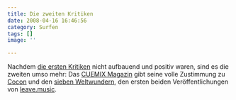 ```yaml
---
title: Die zweiten Kritiken
date: 2008-04-16 16:46:56
category: Surfen
tags: []
image: ''

---
```


Nachdem [die ersten Kritiken](http://www.misantropolis.de/2008/04/die-ersten-kritiken) nicht aufbauend und positiv waren, sind es die zweiten umso mehr: Das [CUEMIX Magazin](http://www.cuemix-magazine.com/) gibt seine volle Zustimmung zu [Cocon](http://www.cuemix-magazine.com/cuemix/inhalt.php?image=751) und den [sieben Weltwundern](http://www.cuemix-magazine.com/cuemix/inhalt.php?image=750), den ersten beiden Veröffentlichungen von [leave.music](http://www.leavemusic.de).
